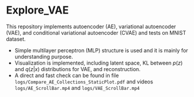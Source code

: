 # Explore_VAE
This repository implements autoencoder (AE), variational autoencoder (VAE), and conditional variational autoencoder (CVAE) and tests on MNIST dataset. <br/>

* Simple multilayer perceptron (MLP) structure is used and it is mainly for understanding purpose. <br/>
* Visualization is implemented, including latent space, KL between $p(z)$ and $q(z|x)$ distributions for VAE, and reconstruction. 
* A direct and fast check can be found in file `logs/Compare_AE_Collections_StaticPlot.pdf` and videos `logs/AE_ScrollBar.mp4` and `logs/VAE_ScrollBar.mp4`